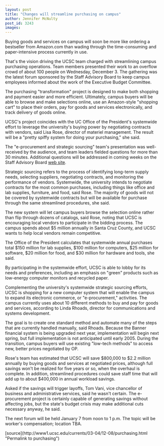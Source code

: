 ```yaml
---
layout: post
title: "Changes will streamline purchasing on campus"
author: Jennifer McNulty
post_id: 3243
images:
---
```


<p>
  Buying goods and services on campus will soon be more like ordering a bestseller from Amazon.com than wading through the time-consuming and paper-intensive process currently in use.
</p>
<p>
  That's the vision driving the UCSC team charged with streamlining campus purchasing operations. Team members presented their work to an overflow crowd of about 100 people on Wednesday, December 3. The gathering was the latest forum sponsored by the Staff Advisory Board to keep campus employees informed about the work of the Executive Budget Committee.<br>
</p>
<p>
  The purchasing "transformation" project is designed to make both shopping and payment easier and more efficient. Ultimately, campus buyers will be able to browse and make selections online, use an Amazon-style "shopping cart" to place their orders, pay for goods and services electronically, and track delivery of goods online.<br>
</p>
<p>
  UCSC's project coincides with the UC Office of the President's systemwide effort to leverage the university's buying power by negotiating contracts with vendors, said Lisa Rose, director of materiel management. The result will be a "pretty spiffy system for doing your purchasing," she said.<br>
</p>
<p>
  The "e-procurement and strategic sourcing" team's presentation was well-received by the audience, and team leaders fielded questions for more than 30 minutes. Additional questions will be addressed in coming weeks on the Staff Advisory Board <a href="http://www2.ucsc.edu/sab/">web site</a>.<br>
</p>
<p>
  Strategic sourcing refers to the process of identifying long-term supply needs, selecting suppliers, negotiating contracts, and monitoring the performance of vendors. Systemwide, the university intends to negotiate contracts for the most common purchases, including things like office and lab supplies, furniture, and food, said Rose. The majority of goods will not be covered by systemwide contracts but will be available for purchase through the same streamlined procedures, she said.<br>
</p>
<p>
  The new system will let campus buyers browse the selection online rather than flip through dozens of catalogs, said Rose, noting that UCSC is encouraging local vendors to participate in the bidding process. The campus spends about $5 million annually in Santa Cruz County, and UCSC wants to help local vendors remain competitive.<br>
</p>
<p>
  The Office of the President calculates that systemwide annual purchases total $150 million for lab supplies, $100 million for computers, $25 million for software, $20 million for food, and $30 million for hardware and tools, she said.<br>
</p>
<p>
  By participating in the systemwide effort, UCSC is able to lobby for its needs and preferences, including an emphasis on "green" products such as low-energy computer monitors and recycled paper.<br>
</p>
<p>
  Complementing the university's systemwide strategic sourcing efforts, UCSC is shopping for a new computer system that will enable the campus to expand its electronic commerce, or "e-procurement," activities. The campus currently uses about 10 different methods to buy and pay for goods and services, according to Linda Rhoads, director for communications and systems development.<br>
</p>
<p>
  The goal is to create one standard method and automate many of the steps that are currently handled manually, said Rhoads. Because the Banner financial system is being upgraded next year, implementation will begin next spring, but full implementation is not anticipated until early 2005. During the transition, campus buyers will use existing "low-tech methods" to access new, better prices negotiated by OP.<br>
</p>
<p>
  Rose's team has estimated that UCSC will save $800,000 to $2.2 million annually by buying goods and services at negotiated prices, although full savings won't be realized for five years or so, when the overhaul is complete. In addition, streamlined procedures could save staff time that will add up to about $400,000 in annual workload savings.<br>
</p>
<p>
  Asked if the savings will trigger layoffs, Tom Vani, vice chancellor of business and administrative services, said he wasn't certain. The e-procurement project is certainly capable of generating savings without affecting jobs, but the state's budget crisis may make additional cuts necessary anyway, he said.<br>
</p>
<p>
  The next forum will be held January 7 from noon to 1 p.m. The topic will be worker's compensation; location TBA.<br>
</p>
[source](http://www1.ucsc.edu/currents/03-04/12-08/purchasing.html "Permalink to purchasing")
